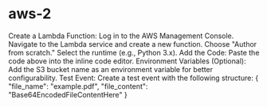 # aws-2
Create a Lambda Function:
Log in to the AWS Management Console.
Navigate to the Lambda service and create a new function.
Choose "Author from scratch."
Select the runtime (e.g., Python 3.x).
Add the Code:
Paste the code above into the inline code editor.
Environment Variables (Optional):
Add the S3 bucket name as an environment variable for better configurability.
Test Event:
Create a test event with the following structure: {
  "file_name": "example.pdf",
  "file_content": "Base64EncodedFileContentHere"
}
